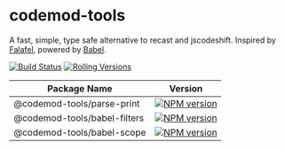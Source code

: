# codemod-tools

A fast, simple, type safe alternative to recast and jscodeshift. Inspired by [Falafel](https://github.com/substack/node-falafel), powered by [Babel](https://babeljs.io/).

[![Build Status](https://img.shields.io/github/workflow/status/ForbesLindesay/codemod-tools/Test/master?style=for-the-badge)](https://github.com/ForbesLindesay/react-digit-input/actions?query=workflow%3ATest+branch%3Amaster)
[![Rolling Versions](https://img.shields.io/badge/Rolling%20Versions-Enabled-brightgreen?style=for-the-badge)](https://rollingversions.com/ForbesLindesay/codemod-tools)

Package Name | Version
-------------|--------
@codemod-tools/parse-print | [![NPM version](https://img.shields.io/npm/v/@codemod-tools/parse-print?style=for-the-badge)](https://www.npmjs.com/package/@codemod-tools/parse-print)
@codemod-tools/babel-filters | [![NPM version](https://img.shields.io/npm/v/@codemod-tools/babel-filters?style=for-the-badge)](https://www.npmjs.com/package/@codemod-tools/babel-filters)
@codemod-tools/babel-scope | [![NPM version](https://img.shields.io/npm/v/@codemod-tools/babel-scope?style=for-the-badge)](https://www.npmjs.com/package/@codemod-tools/babel-scope)